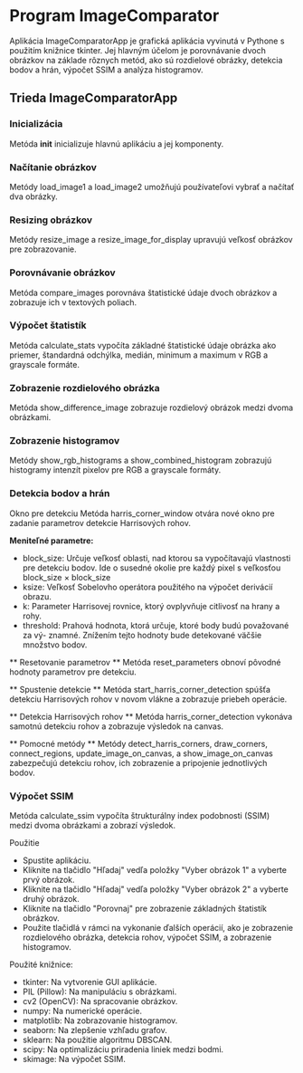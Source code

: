 # Program ImageComparator
Aplikácia ImageComparatorApp je grafická aplikácia vyvinutá v Pythone s použitím knižnice tkinter. Jej hlavným účelom je porovnávanie dvoch obrázkov na základe rôznych metód, ako sú rozdielové obrázky, detekcia bodov a hrán, výpočet SSIM a analýza histogramov.

## Trieda ImageComparatorApp
### Inicializácia
Metóda **__init__** inicializuje hlavnú aplikáciu a jej komponenty.

### Načítanie obrázkov
Metódy load_image1 a load_image2 umožňujú používateľovi vybrať a načítať dva obrázky.

### Resizing obrázkov
Metódy resize_image a resize_image_for_display upravujú veľkosť obrázkov pre zobrazovanie.

### Porovnávanie obrázkov
Metóda compare_images porovnáva štatistické údaje dvoch obrázkov a zobrazuje ich v textových poliach.

### Výpočet štatistík
Metóda calculate_stats vypočíta základné štatistické údaje obrázka ako priemer, štandardná odchýlka, medián, minimum a maximum v RGB a grayscale formáte.

### Zobrazenie rozdielového obrázka
Metóda show_difference_image zobrazuje rozdielový obrázok medzi dvoma obrázkami.

### Zobrazenie histogramov
Metódy show_rgb_histograms a show_combined_histogram zobrazujú histogramy intenzít pixelov pre RGB a grayscale formáty.

### Detekcia bodov a hrán
Okno pre detekciu
Metóda harris_corner_window otvára nové okno pre zadanie parametrov detekcie Harrisových rohov.

**Meniteľné parametre:**
* block_size: Určuje veľkosť oblasti, nad ktorou sa vypočítavajú vlastnosti pre
detekciu bodov. Ide o susedné okolie pre každý pixel s veľkosťou block_size ×
block_size
* ksize: Veľkosť Sobelovho operátora použitého na výpočet derivácií obrazu.
* k: Parameter Harrisovej rovnice, ktorý ovplyvňuje citlivosť na hrany a rohy.
* threshold: Prahová hodnota, ktorá určuje, ktoré body budú považované za vý-
znamné. Znížením tejto hodnoty bude detekované väčšie množstvo bodov.

** Resetovanie parametrov **
Metóda reset_parameters obnoví pôvodné hodnoty parametrov pre detekciu.

** Spustenie detekcie **
Metóda start_harris_corner_detection spúšťa detekciu Harrisových rohov v novom vlákne a zobrazuje priebeh operácie.

** Detekcia Harrisových rohov **
Metóda harris_corner_detection vykonáva samotnú detekciu rohov a zobrazuje výsledok na canvas.

** Pomocné metódy **
Metódy detect_harris_corners, draw_corners, connect_regions, update_image_on_canvas, a show_image_on_canvas zabezpečujú detekciu rohov, ich zobrazenie a pripojenie jednotlivých bodov.

### Výpočet SSIM
Metóda calculate_ssim vypočíta štrukturálny index podobnosti (SSIM) medzi dvoma obrázkami a zobrazí výsledok.

Použitie
* Spustite aplikáciu.
* Kliknite na tlačidlo "Hľadaj" vedľa položky "Vyber obrázok 1" a vyberte prvý obrázok.
* Kliknite na tlačidlo "Hľadaj" vedľa položky "Vyber obrázok 2" a vyberte druhý obrázok.
* Kliknite na tlačidlo "Porovnaj" pre zobrazenie základných štatistík obrázkov.
* Použite tlačidlá v rámci na vykonanie ďalších operácií, ako je zobrazenie rozdielového obrázka, detekcia rohov, výpočet SSIM, a zobrazenie histogramov.


Použité knižnice:
* tkinter: Na vytvorenie GUI aplikácie.
* PIL (Pillow): Na manipuláciu s obrázkami.
* cv2 (OpenCV): Na spracovanie obrázkov.
* numpy: Na numerické operácie.
* matplotlib: Na zobrazovanie histogramov.
* seaborn: Na zlepšenie vzhľadu grafov.
* sklearn: Na použitie algoritmu DBSCAN.
* scipy: Na optimalizáciu priradenia liniek medzi bodmi.
* skimage: Na výpočet SSIM.



